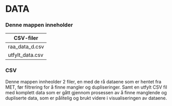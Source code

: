 # DATA

### Denne mappen inneholder 

| CSV-filer|
|----------|
|raa_data_d.csv|
|utfylt_data.csv|

### CSV
Denne mappen innheolder 2 filer, en med de rå dataene som er hentet fra MET, før filtrering for å finne mangler og dupliseringer. Samt en utfylt CSV fil med komplett data som er gått gjennom prosessen av å finne manglende og dupliserte data, som er pålitelig og brukt videre i visualiseringen av dataene.

